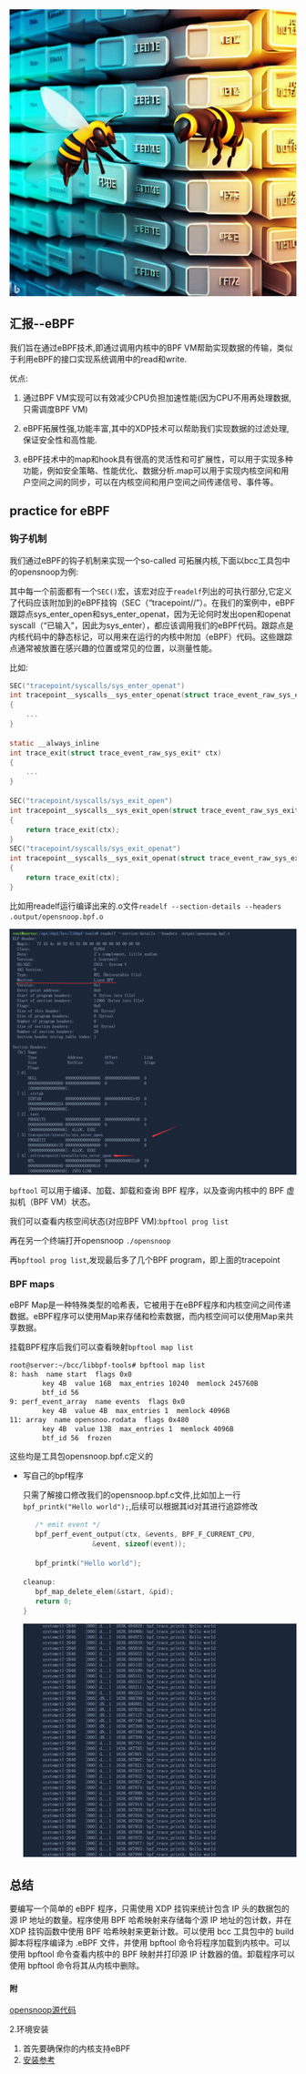   <img src="./lzc_assets/beee.jpg" style="zoom:50%;" />

## 汇报--eBPF

  我们旨在通过eBPF技术,即通过调用内核中的BPF VM帮助实现数据的传输，类似于利用eBPF的接口实现系统调用中的read和write.

优点:

1. 通过BPF VM实现可以有效减少CPU负担加速性能(因为CPU不用再处理数据,只需调度BPF VM)
   
2. eBPF拓展性强,功能丰富,其中的XDP技术可以帮助我们实现数据的过滤处理,保证安全性和高性能.

3. eBPF技术中的map和hook具有很高的灵活性和可扩展性，可以用于实现多种功能，例如安全策略、性能优化、数据分析.map可以用于实现内核空间和用户空间之间的同步，可以在内核空间和用户空间之间传递信号、事件等。



## practice for eBPF

### 钩子机制
我们通过eBPF的钩子机制来实现一个so-called 可拓展内核,下面以bcc工具包中的opensnoop为例:

其中每一个前面都有一个`SEC()`宏，该宏对应于`readelf`列出的可执行部分,它定义了代码应该附加到的eBPF挂钩（SEC（“tracepoint/<category>/<name>”）。在我们的案例中，eBPF跟踪点sys_enter_open和sys_enter_openat，因为无论何时发出open和openat syscall（“已输入”，因此为sys_enter），都应该调用我们的eBPF代码。跟踪点是内核代码中的静态标记，可以用来在运行的内核中附加（eBPF）代码。这些跟踪点通常被放置在感兴趣的位置或常见的位置，以测量性能。

比如:

```c
SEC("tracepoint/syscalls/sys_enter_openat")
int tracepoint__syscalls__sys_enter_openat(struct trace_event_raw_sys_enter* ctx)
{
	...
}

static __always_inline
int trace_exit(struct trace_event_raw_sys_exit* ctx)
{
	...
}

SEC("tracepoint/syscalls/sys_exit_open")
int tracepoint__syscalls__sys_exit_open(struct trace_event_raw_sys_exit* ctx)
{
	return trace_exit(ctx);
}
SEC("tracepoint/syscalls/sys_exit_openat")
int tracepoint__syscalls__sys_exit_openat(struct trace_event_raw_sys_exit* ctx)
{
	return trace_exit(ctx);
}
```

比如用readelf运行编译出来的.o文件`readelf --section-details --headers .output/opensnoop.bpf.o`

<img src="./lzc_assets/BPF.png" style="zoom:50%;" />

`bpftool` 可以用于编译、加载、卸载和查询 BPF 程序，以及查询内核中的 BPF 虚拟机（BPF VM）状态。

我们可以查看内核空间状态(对应BPF VM):`bpftool prog list`

再在另一个终端打开opensnoop `./opensnoop`

再`bpftool prog list`,发现最后多了几个BPF program，即上面的tracepoint

### BPF maps

  eBPF Map是一种特殊类型的哈希表，它被用于在eBPF程序和内核空间之间传递数据。eBPF程序可以使用Map来存储和检索数据，而内核空间可以使用Map来共享数据。

  挂载BPF程序后我们可以查看映射`bpftool map list`

```shell
root@server:~/bcc/libbpf-tools# bpftool map list
8: hash  name start  flags 0x0
        key 4B  value 16B  max_entries 10240  memlock 245760B
        btf_id 56
9: perf_event_array  name events  flags 0x0
        key 4B  value 4B  max_entries 1  memlock 4096B
11: array  name opensnoo.rodata  flags 0x480
        key 4B  value 13B  max_entries 1  memlock 4096B
        btf_id 56  frozen
```

这些均是工具包opensnoop.bpf.c定义的

- 写自己的bpf程序

  只需了解接口修改我们的opensnoop.bpf.c文件,比如加上一行`   bpf_printk("Hello world");`,后续可以根据其id对其进行追踪修改

  ```c
     /* emit event */
     bpf_perf_event_output(ctx, &events, BPF_F_CURRENT_CPU,
                   &event, sizeof(event));
  
     bpf_printk("Hello world");
  
  cleanup:
     bpf_map_delete_elem(&start, &pid);
     return 0;
  }
  ```

  <img src="./lzc_assets/hello_world.png" style="zoom:50%;" />

## 总结

要编写一个简单的 eBPF 程序，只需使用 XDP 挂钩来统计包含 IP 头的数据包的源 IP 地址的数量。程序使用 BPF 哈希映射来存储每个源 IP 地址的包计数，并在 XDP 挂钩函数中使用 BPF 哈希映射来更新计数。可以使用 bcc 工具包中的 build 脚本将程序编译为 .eBPF 文件，并使用 bpftool 命令将程序加载到内核中。可以使用 bpftool 命令查看内核中的 BPF 映射并打印源 IP 计数器的值。卸载程序可以使用 bpftool 命令将其从内核中删除。


   
#### 附 
[opensnoop源代码](./lzc_assets/opensnoop.bpf.c)

2.环境安装

1. 首先要确保你的内核支持eBPF
2. [安装参考](https://github.com/iovisor/bcc/blob/master/INSTALL.md)